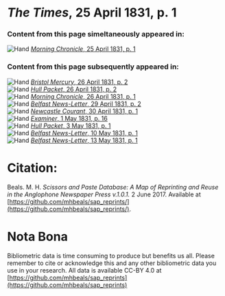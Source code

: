# *The Times*, 25 April 1831, p. 1  
  
### Content from this page simeltaneously appeared in:  
![Hand](http://scissorsandpaste.net/wp-content/uploads/2017/06/smallhandpointer.png) [*Morning Chronicle*, 25 April 1831, p. 1](https://mhbeals.github.io/sap_html/Morning-Chronicle/Morning-Chronicle-25-April-1831-p-1)  
  
### Content from this page subsequently appeared in:  
![Hand](http://scissorsandpaste.net/wp-content/uploads/2017/06/smallhandpointer.png) [*Bristol Mercury*, 26 April 1831, p. 2](https://mhbeals.github.io/sap_html/Bristol-Mercury/Bristol-Mercury-26-April-1831-p-2)  
![Hand](http://scissorsandpaste.net/wp-content/uploads/2017/06/smallhandpointer.png) [*Hull Packet*, 26 April 1831, p. 2](https://mhbeals.github.io/sap_html/Hull-Packet/Hull-Packet-26-April-1831-p-2)  
![Hand](http://scissorsandpaste.net/wp-content/uploads/2017/06/smallhandpointer.png) [*Morning Chronicle*, 26 April 1831, p. 1](https://mhbeals.github.io/sap_html/Morning-Chronicle/Morning-Chronicle-26-April-1831-p-1)  
![Hand](http://scissorsandpaste.net/wp-content/uploads/2017/06/smallhandpointer.png) [*Belfast News-Letter*, 29 April 1831, p. 2](https://mhbeals.github.io/sap_html/Belfast-News-Letter/Belfast-News-Letter-29-April-1831-p-2)  
![Hand](http://scissorsandpaste.net/wp-content/uploads/2017/06/smallhandpointer.png) [*Newcastle Courant*, 30 April 1831, p. 1](https://mhbeals.github.io/sap_html/Newcastle-Courant/Newcastle-Courant-30-April-1831-p-1)  
![Hand](http://scissorsandpaste.net/wp-content/uploads/2017/06/smallhandpointer.png) [*Examiner*, 1 May 1831, p. 16](https://mhbeals.github.io/sap_html/Examiner/Examiner-1-May-1831-p-16)  
![Hand](http://scissorsandpaste.net/wp-content/uploads/2017/06/smallhandpointer.png) [*Hull Packet*, 3 May 1831, p. 1](https://mhbeals.github.io/sap_html/Hull-Packet/Hull-Packet-3-May-1831-p-1)  
![Hand](http://scissorsandpaste.net/wp-content/uploads/2017/06/smallhandpointer.png) [*Belfast News-Letter*, 10 May 1831, p. 1](https://mhbeals.github.io/sap_html/Belfast-News-Letter/Belfast-News-Letter-10-May-1831-p-1)  
![Hand](http://scissorsandpaste.net/wp-content/uploads/2017/06/smallhandpointer.png) [*Belfast News-Letter*, 13 May 1831, p. 1](https://mhbeals.github.io/sap_html/Belfast-News-Letter/Belfast-News-Letter-13-May-1831-p-1)  


# Citation: 

Beals. M. H. *Scissors and Paste Database: A Map of Reprinting and Reuse in the Anglophone Newspaper Press v.1.0.1.* 2 June 2017. Available at [https://github.com/mhbeals/sap_reprints/](https://github.com/mhbeals/sap_reprints/). 

# Nota Bona

Bibliometric data is time consuming to produce but benefits us all. Please remember to cite or acknowledge this and any other bibliometric data you use in your research. All data is available CC-BY 4.0 at [https://github.com/mhbeals/sap_reprints](https://github.com/mhbeals/sap_reprints)